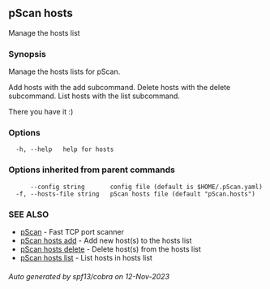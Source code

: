 ## pScan hosts

Manage the hosts list

### Synopsis

Manage the hosts lists for pScan.
	
Add hosts with the add subcommand.
Delete hosts with the delete subcommand.
List hosts with the list subcommand.

There you have it :)

### Options

```
  -h, --help   help for hosts
```

### Options inherited from parent commands

```
      --config string       config file (default is $HOME/.pScan.yaml)
  -f, --hosts-file string   pScan hosts file (default "pScan.hosts")
```

### SEE ALSO

* [pScan](pScan.md)	 - Fast TCP port scanner
* [pScan hosts add](pScan_hosts_add.md)	 - Add new host(s) to the hosts list
* [pScan hosts delete](pScan_hosts_delete.md)	 - Delete host(s) from the hosts list
* [pScan hosts list](pScan_hosts_list.md)	 - List hosts in hosts list

###### Auto generated by spf13/cobra on 12-Nov-2023
